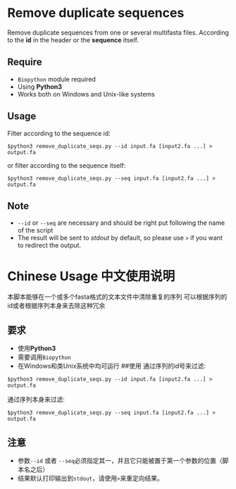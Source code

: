 # Remove duplicate sequences
Remove duplicate sequences from one or several multifasta files.
According to the **id** in the header or the **sequence** itself.

## Require
- `Biopython` module required
- Using **Python3**
- Works both on Windows and Unix-like systems
## Usage

Filter according to the sequence id:

```
$python3 remove_duplicate_seqs.py --id input.fa [input2.fa ...] > output.fa
```
or filter according to the sequence itself:
```
$python3 remove_duplicate_seqs.py --seq input.fa [input2.fa ...] > output.fa
```

## Note
- `--id` or `--seq` are necessary and should be right put following the name of the script
- The result will be sent to *stdout* by default, so please use `>` if you want to redirect the output.

# Chinese Usage 中文使用说明
本脚本能够在一个或多个fasta格式的文本文件中清除重复的序列
可以根据序列的id或者根据序列本身来去除这种冗余

## 要求
- 使用**Python3**
- 需要调用`Biopython`
- 在Windows和类Unix系统中均可运行
##使用
通过序列的id号来过滤:

```
$python3 remove_duplicate_seqs.py --id input.fa [input2.fa ...] > output.fa
```
通过序列本身来过滤:
```
$python3 remove_duplicate_seqs.py --seq input.fa [input2.fa ...] > output.fa
```

## 注意
- 参数`--id` 或者 `--seq`必须指定其一，并且它只能被置于第一个参数的位置（脚本名之后）
- 结果默认打印输出到`stdout`，请使用`>`来重定向结果。